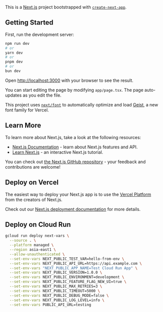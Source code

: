 This is a [Next.js](https://nextjs.org) project bootstrapped with [`create-next-app`](https://nextjs.org/docs/app/api-reference/cli/create-next-app).

## Getting Started

First, run the development server:

```bash
npm run dev
# or
yarn dev
# or
pnpm dev
# or
bun dev
```

Open [http://localhost:3000](http://localhost:3000) with your browser to see the result.

You can start editing the page by modifying `app/page.tsx`. The page auto-updates as you edit the file.

This project uses [`next/font`](https://nextjs.org/docs/app/building-your-application/optimizing/fonts) to automatically optimize and load [Geist](https://vercel.com/font), a new font family for Vercel.

## Learn More

To learn more about Next.js, take a look at the following resources:

- [Next.js Documentation](https://nextjs.org/docs) - learn about Next.js features and API.
- [Learn Next.js](https://nextjs.org/learn) - an interactive Next.js tutorial.

You can check out [the Next.js GitHub repository](https://github.com/vercel/next.js) - your feedback and contributions are welcome!

## Deploy on Vercel

The easiest way to deploy your Next.js app is to use the [Vercel Platform](https://vercel.com/new?utm_medium=default-template&filter=next.js&utm_source=create-next-app&utm_campaign=create-next-app-readme) from the creators of Next.js.

Check out our [Next.js deployment documentation](https://nextjs.org/docs/app/building-your-application/deploying) for more details.

## Deploy on Cloud Run

```bash
gcloud run deploy next-vars \
  --source . \
  --platform managed \
  --region asia-east1 \
  --allow-unauthenticated \
  --set-env-vars NEXT_PUBLIC_TEST_VAR=hello-from-env \
  --set-env-vars NEXT_PUBLIC_API_URL=https://api.example.com \
  --set-env-vars "NEXT_PUBLIC_APP_NAME=Test Cloud Run App" \
  --set-env-vars NEXT_PUBLIC_VERSION=1.0.0 \
  --set-env-vars NEXT_PUBLIC_ENVIRONMENT=development \
  --set-env-vars NEXT_PUBLIC_FEATURE_FLAG_NEW_UI=true \
  --set-env-vars NEXT_PUBLIC_MAX_RETRIES=3 \
  --set-env-vars NEXT_PUBLIC_TIMEOUT=5000 \
  --set-env-vars NEXT_PUBLIC_DEBUG_MODE=false \
  --set-env-vars NEXT_PUBLIC_LOG_LEVEL=info \
  --set-env-vars PUBLIC_API_URL=testing
```
